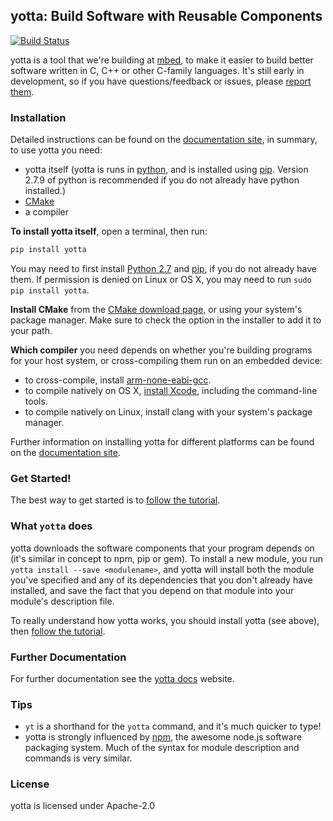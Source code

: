 ## yotta: Build Software with Reusable Components
[![Build Status](https://travis-ci.org/ARMmbed/yotta.svg)](https://travis-ci.org/ARMmbed/yotta)

yotta is a tool that we're building at [mbed](https://mbed.org), to make it easier to build better software written in C, C++ or other C-family languages. It's still early in development, so if you have questions/feedback or issues, please [report them](https://github.com/ARMmbed/yotta/issues).

### Installation
Detailed instructions can be found on the [documentation
site](http://docs.yottabuild.org/#installing), in summary, to use yotta you
need:

 * yotta itself (yotta is runs in [python](https://www.python.org/downloads/release/python-279/), and is installed using [pip](http://pip.readthedocs.org/en/latest/installing.html). Version 2.7.9 of python is recommended if you do not already have python installed.)
 * [CMake](http://www.cmake.org/download/)
 * a compiler

**To install yotta itself**, open a terminal, then run:
``` bash
pip install yotta
```
You may need to first install [Python 2.7](https://www.python.org/downloads/release/python-279/) and [pip](http://pip.readthedocs.org/en/latest/installing.html), if you do not already have them. If permission is denied on Linux or OS X, you may need to run `sudo pip install yotta`. 

**Install CMake** from the [CMake download page](http://www.cmake.org/download/), or using your system's package manager. Make sure to check the option in the installer to add it to your path. 

**Which compiler** you need depends on whether you're building programs for your host system, or cross-compiling them run on an embedded device:

 * to cross-compile, install [arm-none-eabi-gcc](https://launchpad.net/gcc-arm-embedded/+download).
 * to compile natively on OS X, [install Xcode](https://developer.apple.com/xcode/downloads/), including the command-line tools.
 * to compile natively on Linux, install clang with your system's package manager.

Further information on installing yotta for different platforms can be found on the [documentation site](http://docs.yottabuild.org/#installing).

### Get Started!
The best way to get started is to [follow the tutorial](http://docs.yottabuild.org/tutorial/tutorial.html).

### What `yotta` does
yotta downloads the software components that your program depends on (it's similar in concept to npm, pip or gem). To install a new module, you run `yotta install --save <modulename>`, and yotta will install both the module you've specified and any of its dependencies that you don't already have installed, and save the fact that you depend on that module into your module's description file.

To really understand how yotta works, you should install yotta (see above), then [follow the tutorial](http://docs.yottabuild.org/tutorial/tutorial.html).

### Further Documentation
For further documentation see the [yotta docs](http://armmbed.github.io/yotta/) website.

### Tips
 * `yt` is a shorthand for the `yotta` command, and it's much quicker to type!
 * yotta is strongly influenced by [npm](http://npmjs.org), the awesome node.js software packaging system. Much of the syntax for module description and commands is very similar.

### License
yotta is licensed under Apache-2.0
